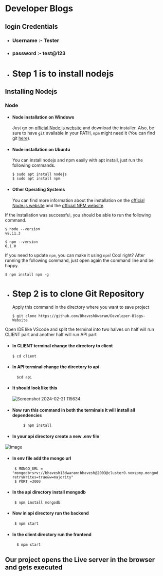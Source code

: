# Developer Blogs 

## login Credentials
- ### Username :- Tester
- ### password :- test@123
- # Step 1 is to install nodejs
## Installing Nodejs 
### Node
- #### Node installation on Windows

  Just go on [official Node.js website](https://nodejs.org/) and download the installer.
Also, be sure to have `git` available in your PATH, `npm` might need it (You can find git [here](https://git-scm.com/)).

- #### Node installation on Ubuntu

  You can install nodejs and npm easily with apt install, just run the following commands.

      $ sudo apt install nodejs
      $ sudo apt install npm

- #### Other Operating Systems
  You can find more information about the installation on the [official Node.js website](https://nodejs.org/) and the [official NPM website](https://npmjs.org/).

If the installation was successful, you should be able to run the following command.

    $ node --version
    v8.11.3

    $ npm --version
    6.1.0

If you need to update `npm`, you can make it using `npm`! Cool right? After running the following command, just open again the command line and be happy.

    $ npm install npm -g
- # Step 2 is to clone Git Repository
    Apply this command in the  directory where you want to save project
  
      $ git clone https://github.com/BhaveshDwaram/Developer-Blogs-Website
  
Open IDE like VScode and split the terminal into two halves on half will run CLIENT part and another half will run API part 
- #### In CLIENT terminal change the directory to client
      
      $ cd client

- #### In API terminal change the directory to api

        $cd api
- #### It should look like this

    ![Screenshot 2024-02-21 115634](https://github.com/BhaveshDwaram/Developer-Blogs-Website/assets/92073342/eac810de-04e9-43cb-a316-659a22fe6416)

- #### Now run this command in both the terminals it will install all dependencies

           $ npm install

- #### In your api directory create a new .env file  
![image](https://github.com/BhaveshDwaram/Developer-Blogs-Website/assets/92073342/42acdc34-f457-45c7-9391-23b758a38851)

- #### In env file add the mongo url
       $ MONGO_URL = "mongodb+srv://bhavesh13dwaram:bhavesh@2003@cluster0.nxxspmy.mongodb.net/blog?retryWrites=true&w=majority"
       $ PORT =3000
  
- #### In the api directory install mongodb
       $ npm install mongodb
  
- #### Now in api directory run the backend
       $ npm start

- #### In the client directory run the frontend
        $ npm start

## Our project opens the Live server in the browser and gets executed 

